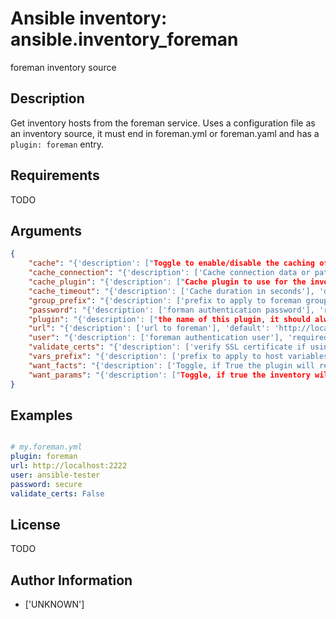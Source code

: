 # Ansible inventory: ansible.inventory_foreman


foreman inventory source

## Description

Get inventory hosts from the foreman service.
Uses a configuration file as an inventory source, it must end in foreman.yml or foreman.yaml and has a ``plugin: foreman`` entry.

## Requirements

TODO

## Arguments

``` json
{
    "cache": "{'description': ["Toggle to enable/disable the caching of the inventory's source data, requires a cache plugin setup to work."], 'type': 'boolean', 'default': False, 'env': [{'name': 'ANSIBLE_INVENTORY_CACHE'}], 'ini': [{'section': 'inventory', 'key': 'cache'}]}",
    "cache_connection": "{'description': ['Cache connection data or path, read cache plugin documentation for specifics.'], 'env': [{'name': 'ANSIBLE_INVENTORY_CACHE_CONNECTION'}], 'ini': [{'section': 'inventory', 'key': 'cache_connection'}]}",
    "cache_plugin": "{'description': ["Cache plugin to use for the inventory's source data."], 'env': [{'name': 'ANSIBLE_INVENTORY_CACHE_PLUGIN'}], 'ini': [{'section': 'inventory', 'key': 'cache_plugin'}]}",
    "cache_timeout": "{'description': ['Cache duration in seconds'], 'default': 3600, 'type': 'integer', 'env': [{'name': 'ANSIBLE_INVENTORY_CACHE_TIMEOUT'}], 'ini': [{'section': 'inventory', 'key': 'cache_timeout'}]}",
    "group_prefix": "{'description': ['prefix to apply to foreman groups'], 'default': 'foreman_'}",
    "password": "{'description': ['forman authentication password'], 'required': True}",
    "plugin": "{'description': ["the name of this plugin, it should alwys be set to 'foreman' for this plugin to recognize it as it's own."], 'required': True, 'choices': ['foreman']}",
    "url": "{'description': ['url to foreman'], 'default': 'http://localhost:300'}",
    "user": "{'description': ['foreman authentication user'], 'required': True}",
    "validate_certs": "{'description': ['verify SSL certificate if using https'], 'type': 'boolean', 'default': False}",
    "vars_prefix": "{'description': ['prefix to apply to host variables, does not include facts nor params'], 'default': 'foreman_'}",
    "want_facts": "{'description': ['Toggle, if True the plugin will retrieve host facts from the server'], 'type': 'boolean', 'default': False}",
    "want_params": "{'description': ["Toggle, if true the inventory will retrieve 'all_parameters' information as host vars"], 'type': 'boolean', 'default': False}",
}
```

## Examples


``` yaml

# my.foreman.yml
plugin: foreman
url: http://localhost:2222
user: ansible-tester
password: secure
validate_certs: False

```

## License

TODO

## Author Information
  - ['UNKNOWN']
